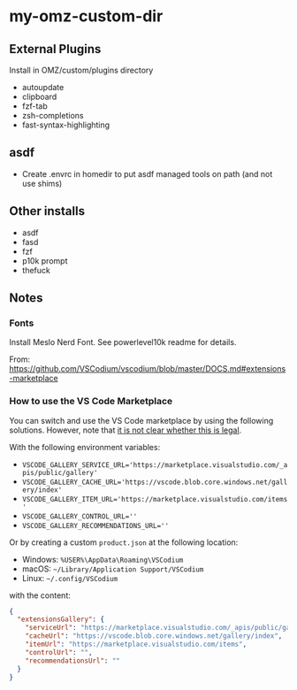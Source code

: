 # my-omz-custom-dir

## External Plugins

Install in OMZ/custom/plugins directory

* autoupdate
* clipboard
* fzf-tab
* zsh-completions
* fast-syntax-highlighting

## asdf

* Create .envrc in homedir to put asdf managed tools on path (and not use shims)

## Other installs

* asdf
* fasd
* fzf
* p10k prompt
* thefuck

## Notes

### Fonts

Install Meslo Nerd Font. See powerlevel10k readme for details.

From: https://github.com/VSCodium/vscodium/blob/master/DOCS.md#extensions-marketplace
### <a id="howto-vscode-marketplace"></a>How to use the VS Code Marketplace

You can switch and use the VS Code marketplace by using the following solutions. However, note that [it is not clear whether this is legal](https://github.com/microsoft/vscode/issues/31168).

With the following environment variables:
- `VSCODE_GALLERY_SERVICE_URL='https://marketplace.visualstudio.com/_apis/public/gallery'`
- `VSCODE_GALLERY_CACHE_URL='https://vscode.blob.core.windows.net/gallery/index'`
- `VSCODE_GALLERY_ITEM_URL='https://marketplace.visualstudio.com/items'`
- `VSCODE_GALLERY_CONTROL_URL=''`
- `VSCODE_GALLERY_RECOMMENDATIONS_URL=''`

Or by creating a custom `product.json` at the following location:
- Windows: `%USER%\AppData\Roaming\VSCodium`
- macOS: `~/Library/Application Support/VSCodium`
- Linux: `~/.config/VSCodium`

with the content:

```json
{
  "extensionsGallery": {
    "serviceUrl": "https://marketplace.visualstudio.com/_apis/public/gallery",
    "cacheUrl": "https://vscode.blob.core.windows.net/gallery/index",
    "itemUrl": "https://marketplace.visualstudio.com/items",
    "controlUrl": "",
    "recommendationsUrl": ""
  }
}
```